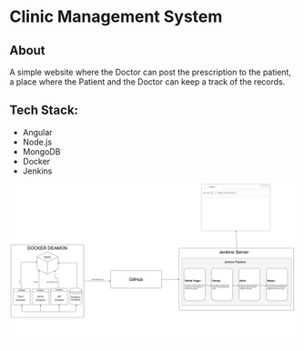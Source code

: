 # Clinic Management System

## About
A simple website where the Doctor can post the prescription to the patient, a place where the Patient and the Doctor can keep a track of the records.

## Tech Stack:
- Angular
- Node.js
- MongoDB
- Docker
- Jenkins

![Finished App](https://github.com/shreyasssk/image-reference/blob/master/SE.png)
